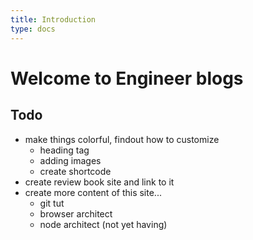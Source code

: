 ```yaml
---
title: Introduction
type: docs
---
```


# Welcome to Engineer blogs

## Todo

- make things colorful, findout how to customize
  - heading tag
  - adding images
  - create shortcode
- create review book site and link to it
- create more content of this site...
  - git tut
  - browser architect
  - node architect (not yet having)
